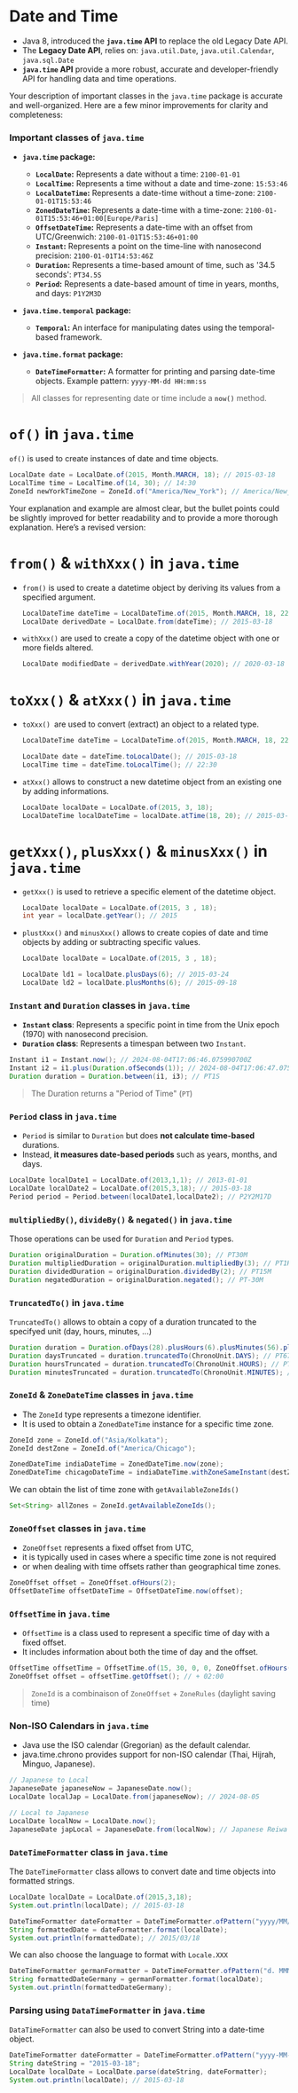 # Date and Time

- Java 8, introduced the **`java.time` API** to replace the old Legacy Date API.
- The **Legacy Date API**, relies on: `java.util.Date`, `java.util.Calendar`, `java.sql.Date`
- **`java.time` API** provide a more robust, accurate and developer-friendly API for handling data and time operations.

Your description of important classes in the `java.time` package is accurate and well-organized. Here are a few minor improvements for clarity and completeness:

### Important classes of `java.time`

- **`java.time` package:**
  - **`LocalDate`:** Represents a date without a time: `2100-01-01`
  - **`LocalTime`:** Represents a time without a date and time-zone: `15:53:46`
  - **`LocalDateTime`:** Represents a date-time without a time-zone: `2100-01-01T15:53:46`
  - **`ZonedDateTime`:** Represents a date-time with a time-zone: `2100-01-01T15:53:46+01:00[Europe/Paris]`
  - **`OffsetDateTime`:** Represents a date-time with an offset from UTC/Greenwich: `2100-01-01T15:53:46+01:00`
  - **`Instant`:** Represents a point on the time-line with nanosecond precision: `2100-01-01T14:53:46Z`
  - **`Duration`:** Represents a time-based amount of time, such as '34.5 seconds': `PT34.5S`
  - **`Period`:** Represents a date-based amount of time in years, months, and days: `P1Y2M3D`

- **`java.time.temporal` package:**
  - **`Temporal`:** An interface for manipulating dates using the temporal-based framework.

- **`java.time.format` package:**
  - **`DateTimeFormatter`:** A formatter for printing and parsing date-time objects. Example pattern: `yyyy-MM-dd HH:mm:ss`

> All classes for representing date or time include a **`now()`** method.

# `of()` in `java.time`

`of()` is used to create instances of date and time objects.

```java
LocalDate date = LocalDate.of(2015, Month.MARCH, 18); // 2015-03-18
LocalTime time = LocalTime.of(14, 30); // 14:30
ZoneId newYorkTimeZone = ZoneId.of("America/New_York"); // America/New_York
```

Your explanation and example are almost clear, but the bullet points could be slightly improved for better readability and to provide a more thorough explanation. Here’s a revised version:

# `from()` & `withXxx()` in `java.time`

- `from()` is used to create a datetime object by deriving its values from a specified argument.

    ```java
    LocalDateTime dateTime = LocalDateTime.of(2015, Month.MARCH, 18, 22, 30);
    LocalDate derivedDate = LocalDate.from(dateTime); // 2015-03-18
    ```

- `withXxx()` are used to create a copy of the datetime object with one or more fields altered.

    ```java
    LocalDate modifiedDate = derivedDate.withYear(2020); // 2020-03-18
    ```

# `toXxx()` & `atXxx()` in `java.time`

- `toXxx() `are used to convert (extract) an object to a related type.

    ```java
    LocalDateTime dateTime = LocalDateTime.of(2015, Month.MARCH, 18, 22, 30);

    LocalDate date = dateTime.toLocalDate(); // 2015-03-18
    LocalTime time = dateTime.toLocalTime(); // 22:30
    ```

- `atXxx()` allows to construct a new datetime object from an existing one by adding informations.

    ```java
    LocalDate localDate = LocalDate.of(2015, 3, 18);
    LocalDateTime localDateTime = localDate.atTime(18, 20); // 2015-03-18T18:20
    ```
# `getXxx()`, `plusXxx()` & `minusXxx()` in `java.time`

- `getXxx()` is used to retrieve a specific element of the datetime object.
    ```java
    LocalDate localDate = LocalDate.of(2015, 3 , 18);
    int year = localDate.getYear(); // 2015
    ```
- `plustXxx()` and `minusXxx()` allows to create copies of date and time objects by adding or subtracting specific values.
    ```java
    LocalDate localDate = LocalDate.of(2015, 3 , 18);

    LocalDate ld1 = localDate.plusDays(6); // 2015-03-24
    LocalDate ld2 = localDate.plusMonths(6); // 2015-09-18
    ```

### `Instant` and `Duration` classes in `java.time`

- **`Instant` class**: Represents a specific point in time from the Unix epoch (1970) with nanosecond precision.
- **`Duration` class**: Represents a timespan between two `Instant`.

```java
Instant i1 = Instant.now(); // 2024-08-04T17:06:46.075990700Z
Instant i2 = i1.plus(Duration.ofSeconds(1)); // 2024-08-04T17:06:47.075990700Z
Duration duration = Duration.between(i1, i3); // PT1S
```
> The Duration returns a "Period of Time" (`PT`)

### `Period` class in `java.time`

- `Period` is similar to `Duration` but does **not calculate time-based** durations.
- Instead, **it measures date-based periods** such as years, months, and days.

```java
LocalDate localDate1 = LocalDate.of(2013,1,1); // 2013-01-01
LocalDate localDate2 = LocalDate.of(2015,3,18); // 2015-03-18
Period period = Period.between(localDate1,localDate2); // P2Y2M17D
```

### `multipliedBy()`, `divideBy()` & `negated()` in `java.time`

Those operations can be used for `Duration` and `Period` types.

```java
Duration originalDuration = Duration.ofMinutes(30); // PT30M
Duration multipliedDuration = originalDuration.multipliedBy(3); // PT1H30M
Duration dividedDuration = originalDuration.dividedBy(2); // PT15M
Duration negatedDuration = originalDuration.negated(); // PT-30M
```

### `TruncatedTo()` in `java.time`

`TruncatedTo()` allows to obtain a copy of a duration truncated to the specifyed unit (day, hours, minutes, ...) 

```java
Duration duration = Duration.ofDays(28).plusHours(6).plusMinutes(56).plusSeconds(19); // PT678H56M19S
Duration daysTruncated = duration.truncatedTo(ChronoUnit.DAYS); // PT672H
Duration hoursTruncated = duration.truncatedTo(ChronoUnit.HOURS); // PT678H
Duration minutesTruncated = duration.truncatedTo(ChronoUnit.MINUTES); // PT678H56M
```

### `ZoneId` & `ZoneDateTime` classes in `java.time`

- The `ZoneId` type represents a timezone identifier.
- It is used to obtain a `ZonedDateTime` instance for a specific time zone.

```java
ZoneId zone = ZoneId.of("Asia/Kolkata");
ZoneId destZone = ZoneId.of("America/Chicago");

ZonedDateTime indiaDateTime = ZonedDateTime.now(zone);
ZonedDateTime chicagoDateTime = indiaDateTime.withZoneSameInstant(destZone);
```

We can obtain the list of time zone with `getAvailableZoneIds()`
```java
Set<String> allZones = ZoneId.getAvailableZoneIds();
```

### `ZoneOffset` classes in `java.time`

- `ZoneOffset` represents a fixed offset from UTC,
- it is typically used in cases where a specific time zone is not required 
- or when dealing with time offsets rather than geographical time zones.

```java
ZoneOffset offset = ZoneOffset.ofHours(2);
OffsetDateTime offsetDateTime = OffsetDateTime.now(offset);
```

### `OffsetTime` in `java.time`

- `OffsetTime` is a class used to represent a specific time of day with a fixed offset.
- It includes information about both the time of day and the offset.

```java
OffsetTime offsetTime = OffsetTime.of(15, 30, 0, 0, ZoneOffset.ofHours(2));
ZoneOffset offset = offsetTime.getOffset(); // + 02:00
```

> `ZoneId` is a combinaison of `ZoneOffset` + `ZoneRules` (daylight saving time)

### Non-ISO Calendars in `java.time`

- Java use the ISO calendar (Gregorian) as the default calendar.
- java.time.chrono provides support for non-ISO calendar (Thai, Hijrah, Minguo, Japanese).

```java
// Japanese to Local
JapaneseDate japaneseNow = JapaneseDate.now();
LocalDate localJap = LocalDate.from(japaneseNow); // 2024-08-05

// Local to Japanese
LocalDate localNow = LocalDate.now();
JapaneseDate japLocal = JapaneseDate.from(localNow); // Japanese Reiwa 6-08-05
```

### `DateTimeFormatter` class in `java.time`

The `DateTimeFormatter` class allows to convert date and time objects into formatted strings.

```java
LocalDate localDate = LocalDate.of(2015,3,18);
System.out.println(localDate); // 2015-03-18

DateTimeFormatter dateFormatter = DateTimeFormatter.ofPattern("yyyy/MM/dd");
String formattedDate = dateFormatter.format(localDate);
System.out.println(formattedDate); // 2015/03/18
```

We can also choose the language to format with `Locale.XXX`

```java
DateTimeFormatter germanFormatter = DateTimeFormatter.ofPattern("d. MMMM yyyy", Locale.GERMAN);
String formattedDateGermany = germanFormatter.format(localDate);
System.out.println(formattedDateGermany);
```

### Parsing using `DataTimeFormatter` in `java.time`

`DataTimeFormatter` can also be used to convert String into a date-time object.

```java
DateTimeFormatter dateFormatter = DateTimeFormatter.ofPattern("yyyy-MM-dd");
String dateString = "2015-03-18";
LocalDate localDate = LocalDate.parse(dateString, dateFormatter); 
System.out.println(localDate); // 2015-03-18
```